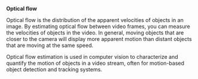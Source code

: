 **Optical flow**

Optical flow is the distribution of the apparent velocities of objects in an image.
By estimating optical flow between video frames, you can measure the velocities of objects in the video.
In general, moving objects that are closer to the camera will display more apparent motion than distant objects that are moving at the same speed.

Optical flow estimation is used in computer vision to characterize and quantify the motion of objects in a video stream,
often for motion-based object detection and tracking systems.
